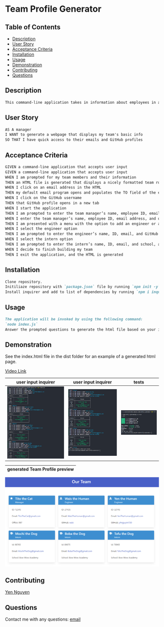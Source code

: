 # Team Profile Generator

## Table of Contents
- [Description](#description)
- [User Story](#user-story)
- [Acceptance Criteria](#acceptance-criteria)
- [Installation](#installation)
- [Usage](#usage)
- [Demonstration](#demonstration)
- [Contributing](#contributing)
- [Questions](#questions)

## Description

```md
This command-line application takes in information about employees in a software engineering team then generates an HTML webpage that displays summaries for each person. The application uses Jest for running unit tests to ensure each part of the code passes. 
```

## User Story

```md
AS A manager
I WANT to generate a webpage that displays my team's basic info
SO THAT I have quick access to their emails and GitHub profiles
```

## Acceptance Criteria

```md
GIVEN a command-line application that accepts user input
GIVEN a command-line application that accepts user input
WHEN I am prompted for my team members and their information
THEN an HTML file is generated that displays a nicely formatted team roster based on user input
WHEN I click on an email address in the HTML
THEN my default email program opens and populates the TO field of the email with the address
WHEN I click on the GitHub username
THEN that GitHub profile opens in a new tab
WHEN I start the application
THEN I am prompted to enter the team manager’s name, employee ID, email address, and office number
WHEN I enter the team manager’s name, employee ID, email address, and office number
THEN I am presented with a menu with the option to add an engineer or an intern or to finish building my team
WHEN I select the engineer option
THEN I am prompted to enter the engineer’s name, ID, email, and GitHub username, and I am taken back to the menu
WHEN I select the intern option
THEN I am prompted to enter the intern’s name, ID, email, and school, and I am taken back to the menu
WHEN I decide to finish building my team
THEN I exit the application, and the HTML is generated
```

## Installation

```md
Clone repository. 
Initiliaze repository with `package.json` file by running `npm init -y`.
Install inquirer and add to list of dependencies by running `npm i inquirer@8.2.4`. 
```

## Usage

```md
The application will be invoked by using the following command:
`node index.js`
Answer the prompted questions to generate the html file based on your input.
```

## Demonstration 

See the index.html file in the dist folder for an example of a generated html page. 

[Video Link](https://drive.google.com/file/d/19TiXeS_sX4w-i4erb76bPk4lrEQtcHBZ/view)

user input inquirer        |  user input inquirer     | tests
:-------------------------:|:------------------------:|:-------------------------:
![](./assets/inquirer_part1.PNG)  |  ![](./assets/inquirer_part2.PNG)  |  ![](./assets/test.PNG)

generated Team Profile preview |
:-----------------------------:|
![](./assets/webpage.PNG)

## Contributing

[Yen Nguyen](https://github.com/yhnguyen720)


## Questions

Contact me with any questions: [email](yhnguyen720@gmail.com)